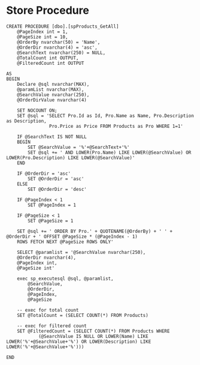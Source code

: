 # Store Procedure


	CREATE PROCEDURE [dbo].[spProducts_GetAll]
		@PageIndex int = 1,
		@PageSize int = 10, 
		@OrderBy nvarchar(50) = 'Name',
		@OrderDir nvarchar(4) = 'asc',
		@SearchText nvarchar(250) = NULL,
		@TotalCount int OUTPUT,
		@FilteredCount int OUTPUT

	AS
	BEGIN
		Declare @sql nvarchar(MAX),
		@paramList nvarchar(MAX),
		@SearchValue nvarchar(250),
		@OrderDirValue nvarchar(4)

		SET NOCOUNT ON;
		SET @sql = 'SELECT Pro.Id as Id, Pro.Name as Name, Pro.Description as Description, 
					Pro.Price as Price FROM Products as Pro WHERE 1=1'
	
		IF @SearchText IS NOT NULL
		BEGIN
			SET @SearchValue = '%'+@SearchText+'%'
			SET @sql += ' AND LOWER(Pro.Name) LIKE LOWER(@SearchValue) OR LOWER(Pro.Description) LIKE LOWER(@SearchValue)'
		END

		IF @OrderDir = 'asc'
			SET @OrderDir = 'asc'
		ELSE
			SET @OrderDir = 'desc'

		IF @PageIndex < 1
			SET @PageIndex = 1
							
		IF @PageSize < 1
			SET @PageSize = 1
	
		SET @sql += ' ORDER BY Pro.' + QUOTENAME(@OrderBy) + ' ' + @OrderDir + ' OFFSET @PageSize * (@PageIndex - 1) 
		ROWS FETCH NEXT @PageSize ROWS ONLY'

		SELECT @paramlist = '@SearchValue nvarchar(250),
		@OrderDir nvarchar(4),
		@PageIndex int,
		@PageSize int' 

		exec sp_executesql @sql, @paramlist,
			@SearchValue,
			@OrderDir,
			@PageIndex,
			@PageSize

		-- exec for total count
		SET @TotalCount = (SELECT COUNT(*) FROM Products)
				
		-- exec for filtered count
		SET @FilteredCount = (SELECT COUNT(*) FROM Products WHERE 
				(@SearchValue IS NULL OR LOWER(Name) LIKE LOWER('%'+@SearchValue+'%') OR LOWER(Description) LIKE LOWER('%'+@SearchValue+'%')))
	
	END


